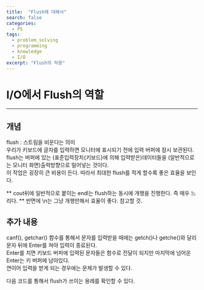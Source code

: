 ```yaml
---
title:  "Flush에 대해서"
search: false
categories: 
  - PS
tags:
  - problem_solving
  - programming
  - knowledge
  - I/O
excerpt: "Flush의 작용"
---
```


# I/O에서 Flush의 역할
___

## 개념
flush : 스트림을 비운다는 의미  
우리가 키보드에 글자를 입력하면 모니터에 표시되기 전에 입력 버퍼에 잠시 보관된다.  
flush는 버퍼에 있는 (표준입력장치{키보드}에 의해 입력받은)데이터들을 (알반적으로는 모니터 화면)출력방향으로 밀어넣는 것이다.  
이 작업은 굉장히 큰 비용이 든다. 따라서 최대한 flush를 적게 할수록 좋은 효율을 보인다.

** cout뒤에 일반적으로 붙이는 endl는 flush하는 동시에 개행을 진행한다. 즉 매우 느리다.
** 반면에 \n는 그냥 개행만해서 효율이 좋다. 참고할 것.

## 추가 내용  
canf(), getchar() 함수를 통해서 문자를 입력받을 때에는 getch()나 getche()와 달리 문자 뒤에 Enter를 쳐야 입력이 종료된다.  
Enter를 치면 키보드 버퍼에 입력된 문자들은 함수로 전달이 되지만 마지막에 넘어온 Enter는 키 버퍼에 남아있다.  
연이어 입력을 받게 되는 경우에는 문제가 발생할 수 있다.  


다음 코드를 통해서 flush가 쓰이는 용례를 확인할 수 있다.

<script src="https://gist.github.com/simple4logic/ab1585dc52ad778d9d73de21f75a31e4.js"></script>
